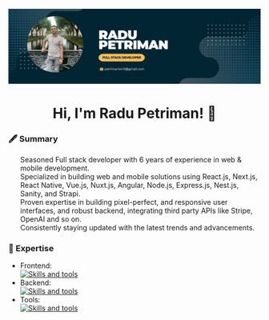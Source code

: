 [![Cover image for](Cover.png)](https://github.com/Radu-md11/)

<h1 align="center">Hi, I'm Radu Petriman! 👋 </h1>

<h3><strong>🖋️ Summary</strong></h3>
<ul>
  <p>
    Seasoned Full stack developer with 6 years of experience in web & mobile development.<br/>
    Specialized in building web and mobile solutions using React.js, Next.js, React Native, Vue.js, Nuxt.js, Angular, Node.js, Express.js, Nest.js, Sanity, and Strapi.<br/>
    Proven expertise in building pixel-perfect, and responsive user interfaces, and robust backend, integrating third party APIs like Stripe, OpenAI and so on.<br/>
    Consistently staying updated with the latest trends and advancements.
  </p>
</ul>

<h3><strong>🥼 Expertise</strong></h3>
<ul>
  <li>
    Frontend:<br/>
    <a href="https://skillicons.dev">
      <img src="https://skillicons.dev/icons?i=html,css,js,ts,bootstrap,tailwind,react,nextjs,vue,vuetify,nuxtjs,ember,astro" alt="Skills and tools"/>
    </a>
  </li>
  <li>
    Backend:<br/>
    <a href="https://skillicons.dev">
      <img src="https://skillicons.dev/icons?i=nodejs,express,nestjs,go,redis,postgres,mongodb,supabase,sequelize,firebase,graphql" alt="Skills and tools"/>
    </a>
  </li>
  <li>
    Tools:<br/>
    <a href="https://skillicons.dev">
      <img src="https://skillicons.dev/icons?i=github,git,bitbucket,postman,docker,kubernetes" alt="Skills and tools"/>
    </a>
  </li>
</ul>
